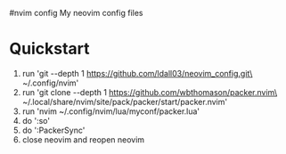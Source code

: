 #nvim config
My neovim config files

# Quickstart
1. run 'git --depth 1 https://github.com/ldall03/neovim_config.git\
  ~/.config/nvim'
2. run 'git clone --depth 1 https://github.com/wbthomason/packer.nvim\
 ~/.local/share/nvim/site/pack/packer/start/packer.nvim'
3. run 'nvim ~/.config/nvim/lua/myconf/packer.lua'
4. do ':so'
5. do ':PackerSync'
6. close neovim and reopen neovim
